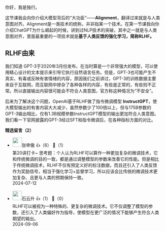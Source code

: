 你好，我是独行。

这节课我会向你介绍大模型背后的“大功臣”——**Alignment**，翻译过来就是与人类意图对齐。Alignment是一类技术的统称，并非指某一个技术。在第一节课我向你介绍ChatGPT为什么崛起的时候，讲到过NLP技术的突破，其中之一就是与人类意图对齐，里面最重要的一项技术就是**基于人类反馈的强化学习，简称RLHF。**

## RLHF由来

我们知道 GPT-3于2020年3月份发布，在当时算是一个非常强大的模型，可以使用精心设计的文本提示来引导它执行自然语言任务。但是，GPT-3也可能产生不真实、有毒或反映有害情绪的内容，原因我们之前讲过，GPT-3的训练数据主要来自于互联网，而互联网中掺杂了各种各样的内容，有些是正常的，有些则不正常。所以直接输出内容很可能会不符合人类意图，官方称这种情况为“不安全”。

后来为了解决这个问题，OpenAI基于RLHF做了指令微调模型 **InstructGPT**，使大模型输出的有害内容大大减少，虽然参数少了100倍以上，但与175B参数的GPT-3输出相比，仅有1.3B规模参数InstructGPT模型的输出更加符合人类意图。我们看一下官网披露的GPT-3经过SFT和指令微调后，在各种指标方面的对比。
<div><strong>精选留言（2）</strong></div><ul>
<li><img src="https://static001.geekbang.org/account/avatar/00/12/0a/a4/828a431f.jpg" width="30px"><span>张申傲</span> 👍（6） 💬（1）<div>第20讲打卡~
思考题：个人认为RLHF可以算作一种更加复杂的微调技术，它和传统微调的目的一致，都是通过调整模型的参数来改善它的性能。但是相比于传统微调技术，RLHF不仅有预定义好的标注数据，而且还引入了人类反馈作为奖励信号，相当于强化学习+监督学习，所以应该会比传统的微调技术更加复杂、且更与人类的预期保持一致。</div>2024-07-12</li><br/><li><img src="https://static001.geekbang.org/account/avatar/00/0f/a0/c3/c5db35df.jpg" width="30px"><span>石云升</span> 👍（1） 💬（0）<div>RLHF可以被视为一种特殊的、更复杂的微调技术。它不仅调整了模型的参数，还引入了人类偏好作为指导，使模型在更广泛的情况下能够产生符合人类期望的输出。</div>2024-09-06</li><br/>
</ul>